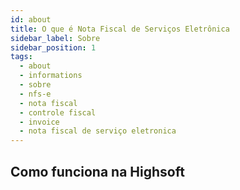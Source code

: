 ```yaml
---
id: about
title: O que é Nota Fiscal de Serviços Eletrônica
sidebar_label: Sobre
sidebar_position: 1
tags:
  - about
  - informations
  - sobre
  - nfs-e
  - nota fiscal
  - controle fiscal
  - invoice
  - nota fiscal de serviço eletronica
---
```


## Como funciona na Highsoft
